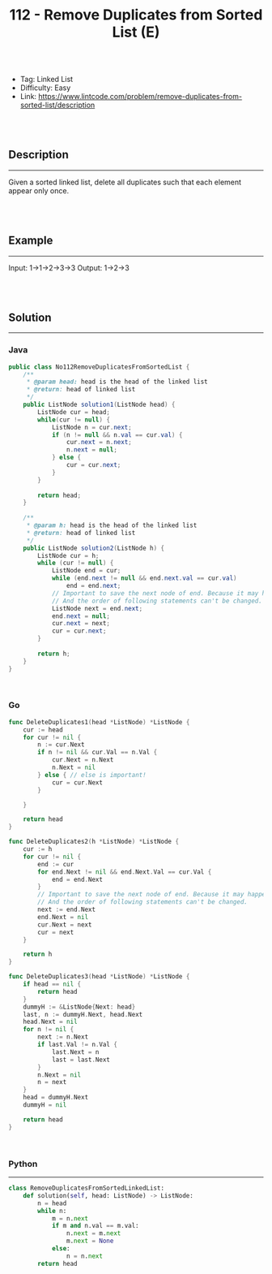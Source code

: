 # <center>112 - Remove Duplicates from Sorted List (E)</center> 



<br></br>

* Tag: Linked List
* Difficulty: Easy
* Link: https://www.lintcode.com/problem/remove-duplicates-from-sorted-list/description

<br></br>



## Description
----
Given a sorted linked list, delete all duplicates such that each element appear only once.

<br></br>



## Example
----
Input: 1->1->2->3->3
Output: 1->2->3

<br></br>



## Solution
----
### Java
```java
public class No112RemoveDuplicatesFromSortedList {
	/**
     * @param head: head is the head of the linked list
     * @return: head of linked list
     */
	public ListNode solution1(ListNode head) {
		ListNode cur = head;
		while(cur != null) {
			ListNode n = cur.next;
			if (n != null && n.val == cur.val) {
				cur.next = n.next;
				n.next = null;
			} else {
			    cur = cur.next;
			}
		}
		
		return head;
    }
	
	/**
     * @param h: head is the head of the linked list
     * @return: head of linked list
     */
	public ListNode solution2(ListNode h) {
		ListNode cur = h;
		while (cur != null) {
			ListNode end = cur;
			while (end.next != null && end.next.val == cur.val)
				end = end.next;
			// Important to save the next node of end. Because it may happen that end == cur.
			// And the order of following statements can't be changed.
			ListNode next = end.next;
			end.next = null;
			cur.next = next;
			cur = cur.next;
		}
		
		return h;
	}
}
```

<br>


### Go
```go
func DeleteDuplicates1(head *ListNode) *ListNode {
	cur := head
	for cur != nil {
		n := cur.Next
		if n != nil && cur.Val == n.Val {
			cur.Next = n.Next
			n.Next = nil
		} else { // else is important!
			cur = cur.Next
		}

	}

	return head
}
```

```go
func DeleteDuplicates2(h *ListNode) *ListNode {
	cur := h
	for cur != nil {
		end := cur
		for end.Next != nil && end.Next.Val == cur.Val {
			end = end.Next
		}
		// Important to save the next node of end. Because it may happen that end == cur.
		// And the order of following statements can't be changed.
		next := end.Next
		end.Next = nil
		cur.Next = next
		cur = next
	}

	return h
}
```

```go
func DeleteDuplicates3(head *ListNode) *ListNode {
	if head == nil {
		return head
	}
	dummyH := &ListNode{Next: head}
	last, n := dummyH.Next, head.Next
	head.Next = nil
	for n != nil {
		next := n.Next
		if last.Val != n.Val {
			last.Next = n
			last = last.Next
		}
		n.Next = nil
		n = next
	}
	head = dummyH.Next
	dummyH = nil

	return head
}
```

<br>


### Python
----
```python
class RemoveDuplicatesFromSortedLinkedList:
    def solution(self, head: ListNode) -> ListNode:
        n = head
        while n:
            m = n.next
            if m and n.val == m.val:
                n.next = m.next
                m.next = None
            else:
                n = n.next
        return head
```